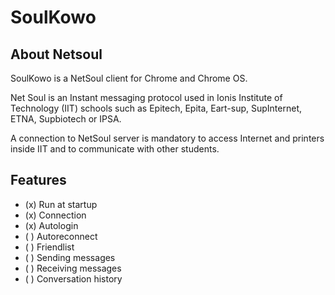 SoulKowo
========

About Netsoul
-------------

SoulKowo is a NetSoul client for Chrome and Chrome OS.

Net Soul is an Instant messaging protocol used in Ionis Institute of
Technology (IIT) schools such as Epitech, Epita, Eart-sup, SupInternet,
ETNA, Supbiotech or IPSA.

A connection to NetSoul server is mandatory to access Internet and
printers inside IIT and to communicate with other students.

Features
--------

* (x) Run at startup
* (x) Connection
* (x) Autologin
* ( ) Autoreconnect
* ( ) Friendlist
* ( ) Sending messages
* ( ) Receiving messages
* ( ) Conversation history